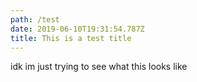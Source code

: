 ```yaml
---
path: /test
date: 2019-06-10T19:31:54.787Z
title: This is a test title
---
```

idk im just trying to see what this looks like
